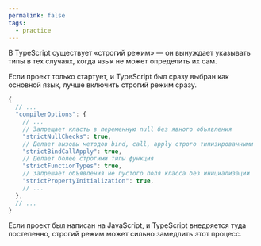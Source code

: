 ```yaml
---
permalink: false
tags:
  - practice
---
```



В TypeScript существует «строгий режим» — он вынуждает указывать типы в тех случаях, когда язык не может определить их сам.

Если проект только стартует, и TypeScript был сразу выбран как основной язык, лучше включить строгий режим сразу.

```js
{
  // ...
  "compilerOptions": {
    // ...
    // Запрещает класть в переменную null без явного объявления
    "strictNullChecks": true,
    // Делает вызовы методов bind, call, apply строго типизированными
    "strictBindCallApply": true,
    // Делает более строгими типы функция
    "strictFunctionTypes": true,
    // Запрешает объявления не пустого поля класса без инициализации
    "strictPropertyInitialization": true,
    // ...
  },
  // ...
}
```

Если проект был написан на JavaScript, и TypeScript внедряется туда постепенно, строгий режим может сильно замедлить этот процесс.
